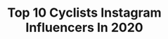 ---
title: Top 10 Cyclists Instagram Influencers In 2020
description: >-
  Find top cyclists Instagram influencers in 2020. Most popular hashtags: #cyclingwomen #cycling #women #womenonbikes.
platform: Instagram
profiles:
  - username: "tommeeusen"
    fullname: >-
      Tom Meeusen
    location: ""
    followers: 17767
    engagement: 1568
    commentsToLikes: 0.009686
    id: ck5byx1v7q0p90i11b7qsnen5
    verified: false
    hashtags: "#crossiscoming, #worldbicycleday, #mycanyon, #corendoncircus"
  - username: "ami.redd"
    fullname: >-
      ☆ ami bigler-redd ☆
    location: "Brazil"
    followers: 2352
    engagement: 2611
    commentsToLikes: 0.162168
    id: ck6ua4fsy1fay0j71131dq90p
    verified: false
    hashtags: "#hoco2k19, #rockstar, #teamprepusa, #vos2020"
  - username: "iamicaniwillido"
    fullname: >-
      Christine D'Ercole
    location: ""
    followers: 61025
    engagement: 460
    commentsToLikes: 0.049391
    id: ck1392t0tj8g10i19h8fq6h06
    verified: true
    hashtags: "#selftalk, #choosethemwisely, #growingup, #onepelotonfamily"
  - username: "jasperphilipsen"
    fullname: >-
      Jasper Philipsen
    location: "Australia"
    followers: 12529
    engagement: 1571
    commentsToLikes: 0.040841
    id: ck5qe0jr7y5a20i11miq9mp2f
    verified: false
    hashtags: "#cycling, #sprint, #beach, #teamwork"
  - username: "leti_galva"
    fullname: >-
      Letizia Galvani
    location: "Italy"
    followers: 10426
    engagement: 1379
    commentsToLikes: 0.035477
    id: ck14k1z5pnbow0i194oav6afx
    verified: false
    hashtags: "#travelpicture, #vitadimontagna, #unavitainviaggio, #winelover"
  - username: "sterre__vervloet"
    fullname: >-
      𝚂𝚝𝚎𝚛𝚛𝚎 𝚟𝚎𝚛𝚟𝚕𝚘𝚎𝚝 ☆
    location: "Belgium"
    followers: 2179
    engagement: 3093
    commentsToLikes: 0.058864
    id: ck6u3wdbl09ii0j71ave0hjlc
    verified: false
    hashtags: "#shithappens, #muddy, #mudfest, #lotsoffun"
  - username: "dylanteuns"
    fullname: >-
      dylan teuns
    location: ""
    followers: 15259
    engagement: 1481
    commentsToLikes: 0.021689
    id: ck136p3yy7kh70i19fhz6jr5t
    verified: false
    hashtags: "#teambelgium, #lavuelta, #rideasone, #tdf2019"
  - username: "caroamayac"
    fullname: >-
      C A R O L I N A  A M A Y A
    location: "Colombia"
    followers: 52479
    engagement: 222
    commentsToLikes: 0.067054
    id: ck14hx0ntck8t0i191jawclxe
    verified: false
    hashtags: "#womencyclistpower, #soymujerciclista, #diasdetaller, #indoorbike"
  - username: "lidabasmat"
    fullname: >-
      Cycling Life 🚴🏼‍♀️
    location: "Ukraine"
    followers: 23034
    engagement: 469
    commentsToLikes: 0.056607
    id: ck0vx12tywlug0i19g6j0bmw6
    verified: false
    hashtags: "#theheavypedal, #womencycling, #cyclingadventures, #cannondaleroad"
  - username: "calebjoshua__"
    fullname: >-
      Caleb Joshua
    location: "South Africa"
    followers: 5925
    engagement: 1392
    commentsToLikes: 0.026045
    id: ck5zmwcnynbx40i14x6rranck
    verified: false
    hashtags: "#2020, #lastpostof2019"
---
